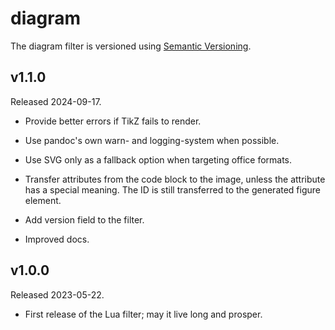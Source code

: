 # diagram

The diagram filter is versioned using [Semantic Versioning][].

[Semantic Versioning]: https://semver.org/

## v1.1.0

Released 2024-09-17.

- Provide better errors if TikZ fails to render.

- Use pandoc's own warn- and logging-system when possible.

- Use SVG only as a fallback option when targeting office formats.

- Transfer attributes from the code block to the image, unless the
  attribute has a special meaning. The ID is still transferred to
  the generated figure element.

- Add version field to the filter.

- Improved docs.

## v1.0.0

Released 2023-05-22.

- First release of the Lua filter; may it live long and prosper.
